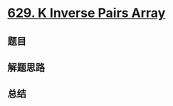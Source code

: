 # [629. K Inverse Pairs Array](https://leetcode.com/problems/k-inverse-pairs-array/)

## 题目


## 解题思路


## 总结


